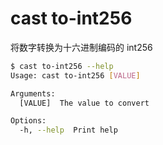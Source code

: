 # cast to-int256

将数字转换为十六进制编码的 int256

```bash
$ cast to-int256 --help
Usage: cast to-int256 [VALUE]

Arguments:
  [VALUE]  The value to convert

Options:
  -h, --help  Print help
```
